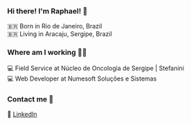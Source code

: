 ### Hi there! I'm Raphael! 👋

🇧🇷 Born in Rio de Janeiro, Brazil <br>
🇧🇷 Living in Aracaju, Sergipe, Brazil <br>

### Where am I working 👨‍💻

💻 Field Service at Núcleo de Oncologia de Sergipe | Stefanini <br>
💻 Web Developer at Numesoft Soluções e Sistemas <br>

### Contact me 💬

💼 [LinkedIn](https://www.linkedin.com/in/brcmesquita) <br>
